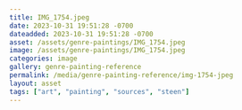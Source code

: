 ```yaml
---
title: IMG_1754.jpeg
date: 2023-10-31 19:51:28 -0700
dateadded: 2023-10-31 19:51:28 -0700
asset: /assets/genre-paintings/IMG_1754.jpeg
image: /assets/genre-paintings/IMG_1754.jpeg
categories: image
gallery: genre-painting-reference
permalink: /media/genre-painting-reference/img-1754-jpeg
layout: asset
tags: ["art", "painting", "sources", "steen"]
--- 
```


